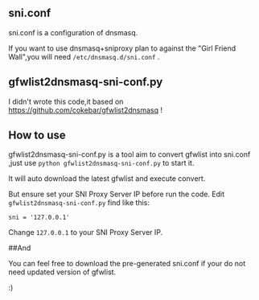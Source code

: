 ## sni.conf
sni.conf is a configuration of dnsmasq.

If you want to use dnsmasq+sniproxy plan to against the "Girl Friend Wall",you will need  `/etc/dnsmasq.d/sni.conf` .


## gfwlist2dnsmasq-sni-conf.py

I didn't wrote this code,it based on https://github.com/cokebar/gfwlist2dnsmasq !

## How to use 
gfwlist2dnsmasq-sni-conf.py is a tool aim to convert gfwlist into sni.conf ,just use `python gfwlist2dnsmasq-sni-conf.py` to start it.

It will auto download the latest gfwlist and execute convert.

But ensure set your SNI Proxy Server IP before run the code. Edit `gfwlist2dnsmasq-sni-conf.py` find like this:


`sni = '127.0.0.1'`

Change `127.0.0.1` to your SNI Proxy Server IP.

##And

You can feel free to download the pre-generated sni.conf if your do not need updated version of gfwlist.

:)


